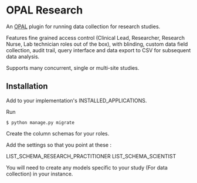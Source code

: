 # OPAL Research

An [OPAL](http://opal.openhealthcare.org.uk) plugin for running data collection for research studies.

Features fine grained access control (Clinical Lead, Researcher, Research Nurse, Lab technician roles 
out of the box), with blinding, custom data field collection, audit trail, query interface and
data export to CSV for subsequent data analysis.

Supports many concurrent, single or multi-site studies.


## Installation

Add to your implementation's INSTALLED_APPLICATIONS.

Run

    $ python manage.py migrate

Create the column schemas for your roles.

Add the settings so that you point at these :

LIST_SCHEMA_RESEARCH_PRACTITIONER
LIST_SCHEMA_SCIENTIST

You will need to create any models specific to your study (For data collection) in your instance.
